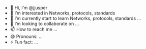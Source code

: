 - 👋 Hi, I’m @jjusper
- 👀 I’m interested in Networks, protocols, standards
- 🌱 I’m currently start to learn Networks, protocols, standards ...
- 💞️ I’m looking to collaborate on ...
- 📫 How to reach me ...
- 😄 Pronouns: ...
- ⚡ Fun fact: ...

<!---
jjusper/jjusper is a ✨ special ✨ repository because its `README.md` (this file) appears on your GitHub profile.
You can click the Preview link to take a look at your changes.
--->

